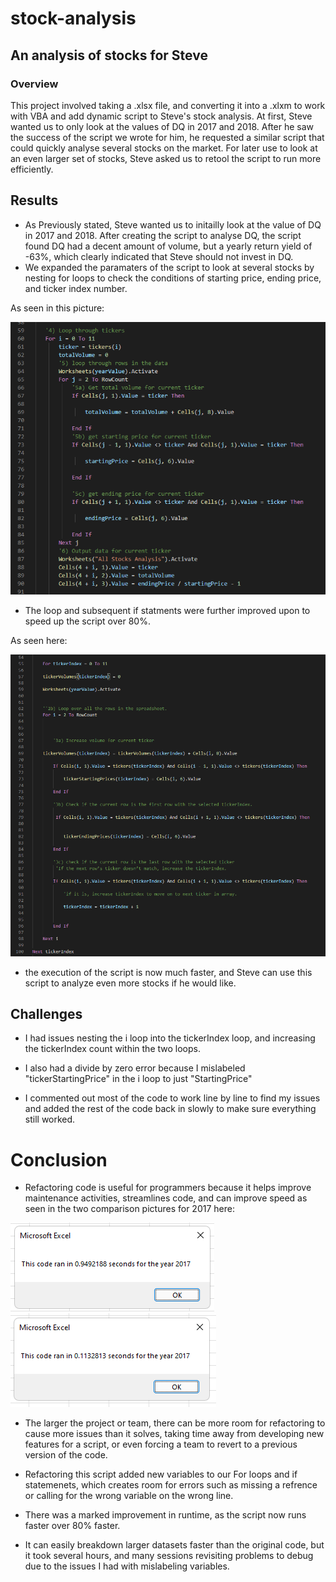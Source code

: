 # stock-analysis
## An analysis of stocks for Steve

### Overview

This project involved taking a .xlsx file, and converting it into a .xlxm to work with VBA and add dynamic script to Steve's stock analysis.
At first, Steve wanted us to only look at the values of DQ in 2017 and 2018. After he saw the success of the script we wrote for him, he requested a similar script that could quickly analyse several stocks on the market.
For later use to look at an even larger set of stocks, Steve asked us to retool the script to run more efficiently.

## Results

- As Previously stated, Steve wanted us to initailly look at the value of DQ in 2017 and 2018. After creating the script to analyse DQ, the script found DQ had a decent amount of volume, but a yearly return yield of -63%, which clearly indicated that Steve should not invest in DQ.
- We expanded the paramaters of the script to look at several stocks by nesting for loops to check the conditions of starting price, ending price, and ticker index number.

As seen in this picture:

![For_Loop_Issue.png](Resources/For_Loop_Issue.png)

- The loop and subsequent if statments were further improved upon to speed up the script over 80%.

As seen here:

![Improved_For_Loop.png](Resources/Improved_For_Loop.png)

- the execution of the script is now much faster, and Steve can use this script to analyze even more stocks if he would like.


## Challenges

- I had issues nesting the i loop into the tickerIndex loop, and increasing the tickerIndex count within the two loops.

- I also had a divide by zero error because I mislabeled "tickerStartingPrice" in the i loop to just "StartingPrice"

- I commented out most of the code to work line by line to find my issues and added the rest of the code back in slowly to make sure everything still worked.

# Conclusion

- Refactoring code is useful for programmers because it helps improve maintenance activities, streamlines code, and can improve speed as seen in the two comparison pictures for 2017 here:

![AllStock2017.png](Resources/AllStock2017.png)
![VBA_Challenge_2017.png](Resources/VBA_Challenge_2017.png)

- The larger the project or team, there can be more room for refactoring to cause more issues than it solves, taking time away from developing new features for a script, or even forcing a team to revert to a previous version of the code.

- Refactoring this script added new variables to our For loops and if statemenets, which creates room for errors such as missing a refrence or calling for the wrong variable on the wrong line.

- There was a marked improvement in runtime, as the script now runs faster over 80% faster. 

- It can easily breakdown larger datasets faster than the original code, but it took several hours, and many sessions revisiting problems to debug due to the issues I had with mislabeling variables.